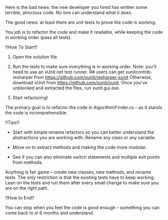 Here is the bad news: the new developer you hired has written some terrible, atrocious code. 
No one can understand what it does. 

The good news: at least there are unit tests to prove the code is working. 

You job is to refactor the code and make it readable, while keeping the code in working order (pass all tests). 

!!How To Start!!

  1.	Open the solution file. 

  2.	Run the tests to make sure everything is in working order.
        Note: you'll need to use an xUnit.net test runner. 
        R# users can get xunitcontrib-resharper from https://github.com/xunit/resharper-xunit
        Otherwise, download xUnit from https://github.com/xunit/xunit.
        Once you've unblocked and extracted the files, run xunit.gui.exe.

  3.	Start refactoring! 
  
  
The primary goal is to refactor the code in Algorithm\Finder.cs – as it stands the code is incomprehensible. 

!!Tips!!

-	Start with simple rename refactors so you can better understand the abstractions you are working with. 
    Rename any class or any variable. 

-	Move on to extract methods and making the code more modular.

-	See if you can also eliminate switch statements and multiple exit points from methods. 

Anything is fair game  – create new classes, new methods, and rename tests. 
The only restriction is that the existing tests have to keep working. 
Lean on the tests and run them after every small change to make sure you are on the right path.

!!How to End!!

You can stop when you feel the code is good enough – something you can come back to in 6 months and understand. 
